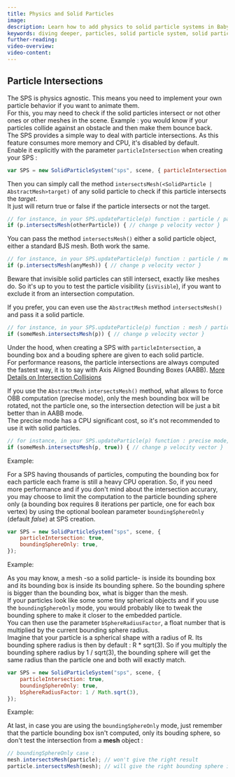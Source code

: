```yaml
---
title: Physics and Solid Particles
image:
description: Learn how to add physics to solid particle systems in Babylon.js.
keywords: diving deeper, particles, solid particle system, solid particles, physics
further-reading:
video-overview:
video-content:
---
```


## Particle Intersections

The SPS is physics agnostic. This means you need to implement your own particle behavior if you want to animate them.  
For this, you may need to check if the solid particles intersect or not other ones or other meshes in the scene. Example : you would know if your particles collide against an obstacle and then make them bounce back.  
The SPS provides a simple way to deal with particle intersections. As this feature consumes more memory and CPU, it's disabled by default.  
Enable it explicitly with the parameter `particleIntersection` when creating your SPS :

```javascript
var SPS = new SolidParticleSystem("sps", scene, { particleIntersection: true });
```

Then you can simply call the method `intersectsMesh(<SolidParticle | AbstractMesh>target)` of any solid particle to check if this particle intersects the _target_.  
It just will return true or false if the particle intersects or not the target.

```javascript
// for instance, in your SPS.updateParticle(p) function : particle / particle
if (p.intersectsMesh(otherParticle)) { // change p velocity vector }
```

You can pass the method `intersectsMesh()` either a solid particle object, either a standard BJS mesh. Both work the same.

```javascript
// for instance, in your SPS.updateParticle(p) function : particle / mesh
if (p.intersectsMesh(anyMesh)) { // change p velocity vector }
```

Beware that invisible solid particles can still intersect, exactly like meshes do. So it's up to you to test the particle visibility (`isVisible`), if you want to exclude it from an intersection computation.

If you prefer, you can even use the `AbstractMesh` method `intersectsMesh()` and pass it a solid particle.

```javascript
// for instance, in your SPS.updateParticle(p) function : mesh / particle
if (someMesh.intersectsMesh(p)) { // change p velocity vector }
```

Under the hood, when creating a SPS with `particleIntersection`, a bounding box and a bouding sphere are given to each solid particle.  
For performance reasons, the particle intersections are always computed the fastest way, it is to say with Axis Aligned Bounding Boxes (AABB). [More Details on Intersection Collisions](/divingDeeper/mesh/interactions/mesh_intersect)

If you use the `AbstractMesh` `intersectsMesh()` method, what allows to force OBB computation (precise mode), only the mesh bounding box will be rotated, not the particle one, so the intersection detection will be just a bit better than in AABB mode.  
The precise mode has a CPU significant cost, so it's not recommended to use it with solid particles.

```javascript
// for instance, in your SPS.updateParticle(p) function : precise mode, mesh / particle
if (someMesh.intersectsMesh(p, true)) { // change p velocity vector }
```

Example: <Playground id="#10RCC9" title="Physics and Solid Particles Example 1" description="Simple example of adding physics to solid particles." image=""/>

For a SPS having thousands of particles, computing the bounding box for each particle each frame is still a heavy CPU operation. So, if you need more performance and if you don't mind about the intersection accurary, you may choose to limit the computation to the particle bounding sphere only (a bounding box requires 8 iterations per particle, one for each box vertex) by using the optional boolean parameter `boundingSphereOnly` (default _false_) at SPS creation.

```javascript
var SPS = new SolidParticleSystem("sps", scene, {
    particleIntersection: true,
    boundingSphereOnly: true,
});
```

Example: <Playground id="#2BXZC#2" title="Physics and Solid Particles Example 2" description="Simple example of adding physics to solid particles." image=""/>

As you may know, a mesh -so a solid particle- is inside its bounding box and its bounding box is inside its bounding sphere. So the bounding sphere is bigger than the bounding box, what is bigger than the mesh.  
If your particles look like some some tiny spherical objects and if you use the `boundingSphereOnly` mode, you would probably like to tweak the bounding sphere to make it closer to the embedded particle.  
You can then use the parameter `bSphereRadiusFactor`, a float number that is multiplied by the current bounding sphere radius.  
Imagine that your particle is a spherical shape with a radius of R. Its bounding sphere radius is then by default : R \* sqrt(3). So if you multiply the bounding sphere radius by 1 / sqrt(3), the bounding sphere will get the same radius than the particle one and both will exactly match.

```javascript
var SPS = new SolidParticleSystem("sps", scene, {
    particleIntersection: true,
    boundingSphereOnly: true,
    bSphereRadiusFactor: 1 / Math.sqrt(3),
});
```

Example: <Playground id="#29F0EG#2" title="Physics and Solid Particles Example 3" description="Simple example of adding physics to solid particles." image=""/>

At last, in case you are using the `boundingSphereOnly` mode, just remember that the particle bounding box isn't computed, only its bouding sphere, so don't test the intersection from a **mesh** object :

```javascript
// boundingSphereOnly case :
mesh.intersectsMesh(particle); // won't give the right result
particle.intersectsMesh(mesh); // will give the right bounding sphere intersection
```

